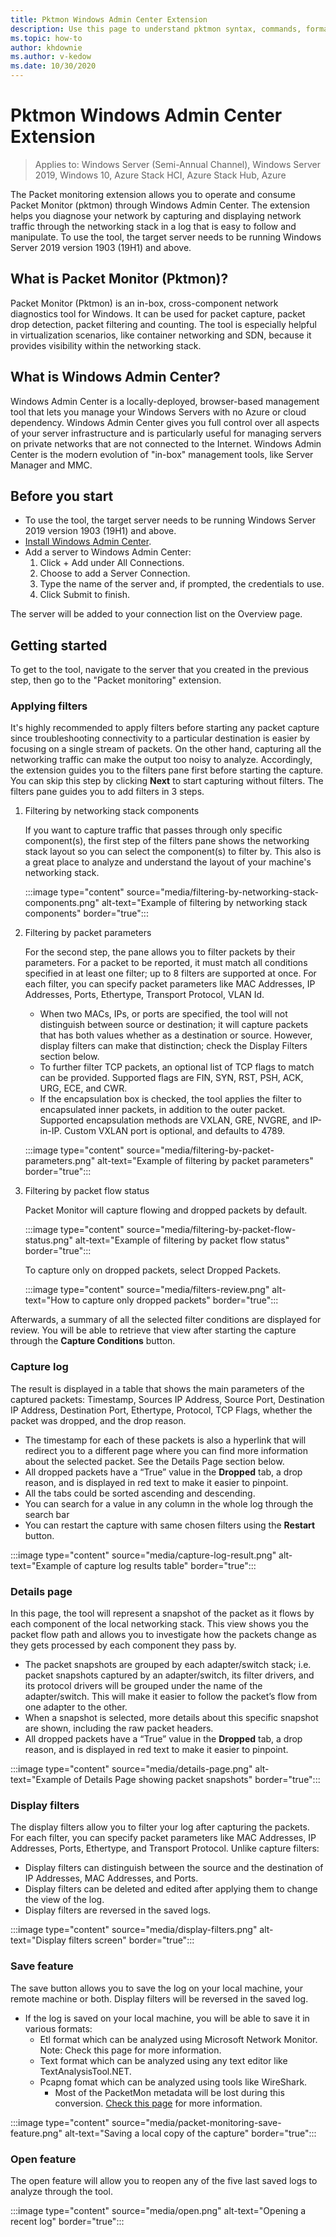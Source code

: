 ```yaml
---
title: Pktmon Windows Admin Center Extension
description: Use this page to understand pktmon syntax, commands, formatting, and output for Windows Vibranium builds.
ms.topic: how-to
author: khdownie
ms.author: v-kedow
ms.date: 10/30/2020
---
```


# Pktmon Windows Admin Center Extension

>Applies to: Windows Server (Semi-Annual Channel), Windows Server 2019, Windows 10, Azure Stack HCI, Azure Stack Hub, Azure

The Packet monitoring extension allows you to operate and consume Packet Monitor (pktmon) through Windows Admin Center. The extension helps you diagnose your network by capturing and displaying network traffic through the networking stack in a log that is easy to follow and manipulate. To use the tool, the target server needs to be running Windows Server 2019 version 1903 (19H1) and above.​

## What is Packet Monitor (Pktmon)?
Packet Monitor (Pktmon) is an in-box, cross-component network diagnostics tool for Windows. It can be used for packet capture, packet drop detection, packet filtering and counting. The tool is especially helpful in virtualization scenarios, like container networking and SDN, because it provides visibility within the networking stack.

## What is Windows Admin Center?
Windows Admin Center is a locally-deployed, browser-based management tool that lets you manage your Windows Servers with no Azure or cloud dependency. Windows Admin Center gives you full control over all aspects of your server infrastructure and is particularly useful for managing servers on private networks that are not connected to the Internet. Windows Admin Center is the modern evolution of "in-box" management tools, like Server Manager and MMC.

## Before you start
- To use the tool, the target server needs to be running Windows Server 2019 version 1903 (19H1) and above.
- [Install Windows Admin Center](/windows-server/manage/windows-admin-center/deploy/install).
- Add a server to Windows Admin Center:
  1. Click + Add under All Connections.
  2. Choose to add a Server Connection.
  3. Type the name of the server and, if prompted, the credentials to use.
  4. Click Submit to finish.

The server will be added to your connection list on the Overview page.

## Getting started

To get to the tool, navigate to the server that you created in the previous step, then go to the "Packet monitoring" extension.

### Applying filters

It's highly recommended to apply filters before starting any packet capture since troubleshooting connectivity to a particular destination is easier by focusing on a single stream of packets. On the other hand, capturing all the networking traffic can make the output too noisy to analyze. Accordingly, the extension guides you to the filters pane first before starting the capture. You can skip this step by clicking **Next** to start capturing without filters. The filters pane guides you to add filters in 3 steps.

1. Filtering by networking stack components

   If you want to capture traffic that passes through only specific component(s), the first step of the filters pane shows the networking stack layout so you can select the component(s) to filter by. This also is a great place to analyze and understand the layout of your machine's networking stack.

   :::image type="content" source="media/filtering-by-networking-stack-components.png" alt-text="Example of filtering by networking stack components" border="true":::

2. Filtering by packet parameters

   For the second step, the pane allows you to filter packets by their parameters. For a packet to be reported, it must match all conditions specified in at least one filter; up to 8 filters are supported at once. For each filter, you can specify packet parameters like MAC Addresses, IP Addresses, Ports, Ethertype, Transport Protocol, VLAN Id.

   - When two MACs, IPs, or ports are specified, the tool will not distinguish between source or destination; it will capture packets that has both values whether as a destination or source. However, display filters can make that distinction; check the Display Filters section below.
   - To further filter TCP packets, an optional list of TCP flags to match can be provided. Supported flags are FIN, SYN, RST, PSH, ACK, URG, ECE, and CWR.
   - If the encapsulation box is checked, the tool applies the filter to encapsulated inner packets, in addition to the outer packet. Supported encapsulation methods are VXLAN, GRE, NVGRE, and IP-in-IP. Custom VXLAN port is optional, and defaults to 4789.

   :::image type="content" source="media/filtering-by-packet-parameters.png" alt-text="Example of filtering by packet parameters" border="true":::

3. Filtering by packet flow status

   Packet Monitor will capture flowing and dropped packets by default.

   :::image type="content" source="media/filtering-by-packet-flow-status.png" alt-text="Example of filtering by packet flow status" border="true":::

   To capture only on dropped packets, select Dropped Packets.

   :::image type="content" source="media/filters-review.png" alt-text="How to capture only dropped packets" border="true":::

Afterwards, a summary of all the selected filter conditions are displayed for review. You will be able to retrieve that view after starting the capture through the **Capture Conditions** button.

### Capture log

The result is displayed in a table that shows the main parameters of the captured packets: Timestamp, Sources IP Address, Source Port, Destination IP Address, Destination Port, Ethertype, Protocol, TCP Flags, whether the packet was dropped, and the drop reason.

   - The timestamp for each of these packets is also a hyperlink that will redirect you to a different page where you can find more information about the selected packet. See the Details Page section below.
   - All dropped packets have a “True” value in the **Dropped** tab, a drop reason, and is displayed in red text to make it easier to pinpoint.
   - All the tabs could be sorted ascending and descending.
   - You can search for a value in any column in the whole log through the search bar
   - You can restart the capture with same chosen filters using the **Restart** button.

   :::image type="content" source="media/capture-log-result.png" alt-text="Example of capture log results table" border="true":::

### Details page

In this page, the tool will represent a snapshot of the packet as it flows by each component of the local networking stack. This view shows you the packet flow path and allows you to investigate how the packets change as they gets processed by each component they pass by.

   - The packet snapshots are grouped by each adapter/switch stack; i.e. packet snapshots captured by an adapter/switch, its filter drivers, and its protocol drivers will be grouped under the name of the adapter/switch. This will make it easier to follow the packet’s flow from one adapter to the other.
   - When a snapshot is selected, more details about this specific snapshot are shown, including the raw packet headers.
   - All dropped packets have a “True” value in the **Dropped** tab, a drop reason, and is displayed in red text to make it easier to pinpoint.

   :::image type="content" source="media/details-page.png" alt-text="Example of Details Page showing packet snapshots" border="true":::

### Display filters

The display filters allow you to filter your log after capturing the packets. For each filter, you can specify packet parameters like MAC Addresses, IP Addresses, Ports, Ethertype, and Transport Protocol. Unlike capture filters:

   - Display filters can distinguish between the source and the destination of IP Addresses, MAC Addresses, and Ports.
   - Display filters can be deleted and edited after applying them to change the view of the log.
   - Display filters are reversed in the saved logs.

   :::image type="content" source="media/display-filters.png" alt-text="Display filters screen" border="true":::

### Save feature

The save button allows you to save the log on your local machine, your remote machine or both. Display filters will be reversed in the saved log.

   - If the log is saved on your local machine, you will be able to save it in various formats:
      - Etl format which can be analyzed using Microsoft Network Monitor. Note: Check this page for more information.
      - Text format which can be analyzed using any text editor like TextAnalysisTool.NET.
      - Pcapng fomat which can be analyzed using tools like WireShark.
         - Most of the PacketMon metadata will be lost during this conversion. [Check this page](https://osgwiki.com/wiki/PacketMon%27s_WireShark_(Pcapng_Format)_Support) for more information.

   :::image type="content" source="media/packet-monitoring-save-feature.png" alt-text="Saving a local copy of the capture" border="true":::

### Open feature

The open feature will allow you to reopen any of the five last saved logs to analyze through the tool.

   :::image type="content" source="media/open.png" alt-text="Opening a recent log" border="true":::